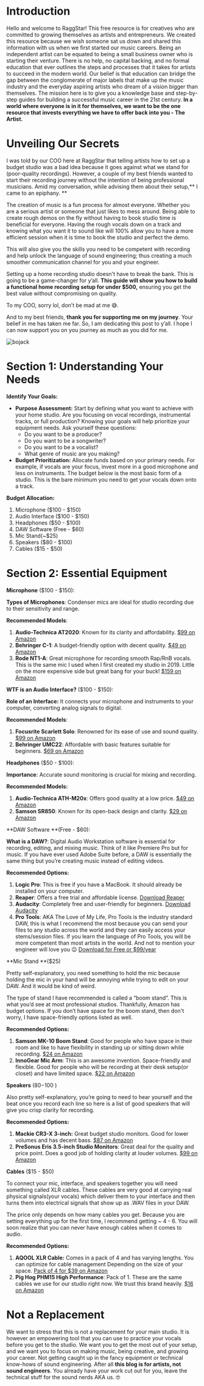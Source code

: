 <script lang='ts'>
  import BlogPageTemplate from '$lib/components/blog/BlogPageTemplate.svelte';
  import type { BlogCardProps } from '$lib/repositories/BlogPostRepository';
  import { ASSETS_PATH } from '$lib/repositories/BlogPostRepository';
  import { orderedBlogPosts } from '$lib/repositories/BlogPostRepository';
  import { page } from '$app/stores';

  const blogPostInfo: BlogCardProps = orderedBlogPosts.find((post) => post.slug === $page.route.id?.split('/')[3]);
  const assetsUrl = `${ASSETS_PATH}/${blogPostInfo.image}`;

  const gif1 = `${assetsUrl}/gif1.gif`;
</script>

<BlogPageTemplate
  title={blogPostInfo.title}
  subtitle={blogPostInfo.subtitle}
  published_date={blogPostInfo.date_published}
  coverImg={blogPostInfo.image}>

# Introduction
Hello and welcome to RaggStar! This free resource is for creatives who are committed to growing themselves as artists and entrepreneurs. We created this resource because we wish someone sat us down and shared this information with us when we first started our music careers. Being an independent artist can be equated to being a small business owner who is starting their venture. There is no help, no capital backing, and no formal education that ever outlines the steps and processes that it takes for artists to succeed in the modern world. Our belief is that education can bridge the gap between the conglomerate of major labels that make up the music industry and the everyday aspiring artists who dream of a vision bigger than themselves. The mission here is to give you a knowledge base and step-by-step guides for building a successful music career in the 21st century. **In a world where everyone is in it for themselves, we want to be the one resource that invests everything we have to offer back into you - The Artist.**

# Unveiling Our Secrets

I was told by our COO here at RaggStar that telling artists how to set up a budget studio was a bad idea because it goes against what we stand for (poor-quality recordings). However, a couple of my best friends wanted to start their recording journey without the intention of being professional musicians. Amid my conversation, while advising them about their setup,** I came to an epiphany. **

The creation of music is a fun process for almost everyone. Whether you are a serious artist or someone that just likes to mess around. Being able to create rough demos on the fly without having to book studio time is beneficial for everyone. Having the rough vocals down on a track and knowing what you want it to sound like will 100% allow you to have a more efficient session when it is time to book the studio and perfect the demo.

This will also give you the skills you need to be competent with recording and help unlock the language of sound engineering; thus creating a much smoother communication channel for you and your engineer.

Setting up a home recording studio doesn't have to break the bank. This is going to be a game-changer for y’all. **This guide will show you how to build a functional home recording setup for under $500,** ensuring you get the best value without compromising on quality.

To my COO, sorry lol, don’t be mad at me 😅.

And to my best friends, **thank you for supporting me on my journey**. Your belief in me has taken me far. So, I am dedicating this post to y’all. I hope I can now support you on you journey as much as you did for me.

![bojack]({gif1})

# Section 1: Understanding Your Needs

**Identify Your Goals:**



* **Purpose Assessment:** Start by defining what you want to achieve with your home studio. Are you focusing on vocal recordings, instrumental tracks, or full production? Knowing your goals will help prioritize your equipment needs. Ask yourself these questions:
    * Do you want to be a producer?
    * Do you want to be a songwriter?
    * Do you want to be a vocalist?
    * What genre of music are you making?
* **Budget Prioritization:** Allocate funds based on your primary needs. For example, if vocals are your focus, invest more in a good microphone and less on instruments. The budget below is the most basic form of a studio. This is the bare minimum you need to get your vocals down onto a track.

**Budget Allocation:**

1. Microphone ($100 - $150)
2. Audio Interface ($100 - $150)
3. Headphones ($50 - $100)
4. DAW Software (Free - $60)
5. Mic Stand(~$25)
6. Speakers ($80 - $100)
7. Cables ($15 - $50)


# Section 2: Essential Equipment

**Microphone** ($100 - $150):

**Types of Microphones**: Condenser mics are ideal for studio recording due to their sensitivity and range.

**Recommended Models**:



1. **Audio-Technica AT2020**: Known for its clarity and affordability. [$99 on Amazon](https://www.amazon.com/Technica-AT2020-Side-Address-Cardioid-Condenser/dp/B00RLAKUQ6/ref=sr_1_2?crid=6AY1JIXT21LO&dib=eyJ2IjoiMSJ9.aQWWS2DwymHkJf0peazPli34zGCCOwqk_a1pLhdx90v9GJ-0HSa2Y3Bcbdj32PAWUykr-i8Cck9TFVDSKF5qI3ZBusfCUr7ZCanNpSL7aTrghgr8UGY0v_5xb_jDNPsSlb_m6wr80Awq1yl5WXaaX7qXWPfFptXlyM5iueObExs7HrkjEx6EcOlFl9PZaiUt4eQ3qn8o083xYxivZ-NXPMQ-W5OhZ6gqSCyCAa6TeNgq8NwVlFrKoimBsJej0qEv_dATm53tG7eGYfHpIMj_f8G-bjII-D9kkH0ox6C-USY.WzSHRRkOh6pF9VZlaW-R1DL4DAzWtO1YMgSVmeh7Rwk&dib_tag=se&keywords=at%2B2020&qid=1715567303&sprefix=at%2B2020%2Caps%2C100&sr=8-2&th=1)
2. **Behringer C-1**: A budget-friendly option with decent quality. [$49 on Amazon](https://www.amazon.com/Behringer-Professional-Large-Diaphragm-Condenser-Microphone/dp/B000CZ0RLK/ref=pd_ci_mcx_mh_mcx_views_0?pd_rd_w=3TgYk&content-id=amzn1.sym.8b590b55-908d-4829-9f90-4c8752768e8b%3Aamzn1.symc.40e6a10e-cbc4-4fa5-81e3-4435ff64d03b&pf_rd_p=8b590b55-908d-4829-9f90-4c8752768e8b&pf_rd_r=B38TQBPH16Y289VN2CJK&pd_rd_wg=57idR&pd_rd_r=c7e71b9c-780e-41ce-8308-34a284f50a00&pd_rd_i=B000CZ0RLK)
3. **Rode NT1-A**: Great microphone for recording smooth Rap/RnB vocals. This is the same mic I used when I first created my studio in 2019. Little on the more expensive side but great bang for your buck!  [$159 on Amazon](https://www.amazon.com/Signature-Condenser-Microphone-Shockmount-Filter/dp/B0CKVD62NX/ref=sr_1_2?crid=3QQPNHAB1WWG5&dib=eyJ2IjoiMSJ9.AVKibzjD06rcLC1ZWjXjErv95LVkfbmFUbFbr63y-u8IDaWKliGLJ0g9hScBrF-mV0jFFplBfhYux84kLnaT32LRjserJsvyzt1xtZvV0oVNjWrOTB5-eSVr2P1wHVHEYXymkDV6zmrVDlwGfWGYoV_w2TpVm4MgzVspDq-NHhb7Hi1ABSZLMGEdG3STxvobS74VKUP14QfD5ilRKKe2zZgj4r5kDbk1G94at-sxS3FtPNiN5o1EX41TH1eiTh2mNsL7lYDiULvvbsem8mOL2AG5FO32Xg-9vW1OuxWRcZw.PelOWXtFY_iA5DoNq9fjGLXy-r3C8OQg6_o7Bx8AtT4&dib_tag=se&keywords=rode%2Bnt1&qid=1715567568&s=musical-instruments&sprefix=rode%2Bnt1%2Cmi%2C83&sr=1-2&th=1)

**WTF is an Audio Interface?** ($100 - $150):

**Role of an Interface:** It connects your microphone and instruments to your computer, converting analog signals to digital.

**Recommended Models**:



1. **Focusrite Scarlett Solo**: Renowned for its ease of use and sound quality. [$99 on Amazon](https://www.amazon.com/Focusrite-Scarlett-Audio-Interface-Tools/dp/B07QR6Z1JB/ref=sr_1_2?crid=36REKS1WSYMQF&dib=eyJ2IjoiMSJ9.ZnWMY84VwovG6mrVRbw2lJoKmMvWN-uqqj921iUUdQx47JiKRYfYFclxlAtHwyQfL2W9SyremKcsY3TdXCA8v5hJ1G0htq6LFdlv_kQHIj6kBdI91KlaccEDooy9NeZ6cN7wyl-ZuVf_Rh8NAF0ac0Dohx4bC96oV_bHeiDcfmXEqW5tPJUahHfg3WJLkr-Qn5iMafxCsYLQAJY0GA2AaPlL165w7mLYILJMEO_UHyk6xH7QO8RP7D5JeCEXV9TUeQaLNRGK509yAmxlnb3RbQHtnb-P5CSwGptJ48alQj8.9NTHDkWprLa7F7_I7k7r8e9HGbv2xc86NHxc4BmJYao&dib_tag=se&keywords=focusrite+scarlett+solo&qid=1715567861&s=musical-instruments&sprefix=focusrite%2Cmi%2C89&sr=1-2)
2. **Behringer UMC22**: Affordable with basic features suitable for beginners. [$69 on Amazon](https://www.amazon.com/Behringer-UMC22-BEHRINGER-audio-interface/dp/B00FFIGZF6/ref=sr_1_2?crid=3020QRK0WIUWA&dib=eyJ2IjoiMSJ9.867q0CXui6WEscMrk22itTfps3VSV-j2RdwuZvvM54D3_OXDPeq7_ug4JbIy804vioT81Qcs5Aru2-r_R4Is-nqKx5GOAE7kq6X17VXho6MZAQCEkNvZj92_ytSdoZkGM8PCMz7lJXe2DO6OKuMQeZ_4j3f13LnqW5zntAlP3WyOz9wf6t3UvOmE-1zPXVSWRhmuglbpny9aiq_WqtxYjQSAt6d9w82cnI63B-nNzrfPst5e0lC16sEy39LDUyQbWGl_n24Nv1SiF9Ooe_kl_tRIMetU3JO1eDeI6TpO_64.MCQGKNaB57i3GLeGCVXRN9aEKOtv98dA2GM3DT0pcWI&dib_tag=se&keywords=behringer+mc22&qid=1715567936&s=musical-instruments&sprefix=behringer+mc2%2Cmi%2C94&sr=1-2)

**Headphones** ($50 - $100):

**Importance**: Accurate sound monitoring is crucial for mixing and recording.

**Recommended Models:**



1. **Audio-Technica ATH-M20x**: Offers good quality at a low price. [$49 on Amazon](https://www.amazon.com/Audio-Technica-ATH-M20x-Professional-Monitor-Headphones/dp/B00HVLUR18/ref=sr_1_1?crid=369GDQJLWHLJ2&dib=eyJ2IjoiMSJ9.U367j2JZJHo3EEI1Ku7LFE-_yBmY4t0QNoQuLZm0dcoiQIauWCRvcwahknSx4yF7nYvMMxrELCgrufUPUjw1Tv5Qt0PW4jdX1HalEM5tiYvCB0vPdofjP66IguvneBUFT9MFiJe5FdvzV0Px8_8mjA.D1FP9vh_6cZFGIfsxJvRMQG35R8n6VpFJ_ERNEcguHc&dib_tag=se&keywords=ath+m20&qid=1715568079&s=musical-instruments&sprefix=athx+m+20%2Cmi%2C84&sr=1-1)
2. **Samson SR850**: Known for its open-back design and clarity. [$29 on Amazon](https://www.amazon.com/Samson-Professional-Semi-Open-Reference-Headphones/dp/B084QCYXVQ/ref=sr_1_4?crid=1JYW86EZ4R1KB&dib=eyJ2IjoiMSJ9.vnG-fJhVGdwxG-bzu9L88J1V615JSRR8jawQKnVn1Ut8R6kj3akiYrXCI-uuYWKWFDxFN-VKBbAwRaDbAZl9hXWm8MPs7C3LI9axqAm38TzWEYIXkeGKI-6DgYio0a12RDumaOnCB2qOLFT3VU-73op53_WH-pP-PsQYyyYAdRSG3duWQAQEcF2UvcIerQRIblfzfLNDNmUTSQ3azzOYl4GZOa1cSRgt7U6eewL6IIOXvOLmCKMKN1BU9ur8cp2ZYmshoaiAr00bB2vvf_mVbRzg0LsMEqVjMPJBz5nok6c.XSpZFY1TSAWu025dB442TFPiqUa6jr3O8GvrSwh9ySk&dib_tag=se&keywords=samson+sr850&qid=1715568125&s=musical-instruments&sprefix=samson+%2Cmi%2C87&sr=1-4)

**DAW Software **(Free - $60):

**What is a DAW?**: Digital Audio Workstation software is essential for recording, editing, and mixing music. Think of it like Premiere Pro but for music. If you have ever used Adobe Suite before, a DAW is essentially the same thing but you’re creating music instead of editing videos.

**Recommended Options:**



1. **Logic Pro**: This is free if you have a MacBook. It should already be installed on your computer.
2. **Reaper**: Offers a free trial and affordable license. [Download Reaper ](https://www.reaper.fm/)
3. **Audacity**: Completely free and user-friendly for beginners. [Download Audacity](https://www.audacityteam.org/)
4. **Pro Tools**: AKA The Love of My Life, Pro Tools is the industry standard DAW, this is what I recommend the most because you can send your files to any studio across the world and they can easily access your stems/session files. If you learn the language of Pro Tools, you will be more competent than most artists in the world. And not to mention your engineer will love you 😉 [Download for Free or $99/year](https://www.avid.com/pro-tools)

**Mic Stand **($25)

Pretty self-explanatory, you need something to hold the mic because holding the mic in your hand will be annoying while trying to edit on your DAW. And it would be kind of weird.

The type of stand I have recommended is called a “boom stand”. This is what you’d see at most professional studios. Thankfully, Amazon has budget options. If you don’t have space for the boom stand, then don't worry, I have space-friendly options listed as well.

**Recommended Options:**



1. **Samson MK-10 Boom Stand**: Good for people who have space in their room and like to have flexibility in standing up or sitting down while recording. [$24 on Amazon](https://www.amazon.com/Samson-MK-10-Microphone-Boom-Stand/dp/B003CLIPHO/ref=sr_1_21?crid=3CK702RH7KSLK&dib=eyJ2IjoiMSJ9.9yFgi-JdFRFsvWsMM8B75U_IRfZaUy6VEnJ5mAtNC11WxzVEf1arQylBPH_sbGpLJ0hVfAGkX3CkCBlUraTx4cGk5ln3T774gCHqinBGzBihv2C922_C2v7oWyS3P9bZ1MtM6DJk9_7_f17uY8KT9HeCyI8cHtA3KDhsGDgl2gK562Fv3DwTikGWbJWQTjF9AqBz399ju4t7RYtGhLv7jYdiVV5HkDJ9L9NU8icCHJgBSMbAe-vc1_G5rwq3cGOjLriwygtQ0uFYFfir1w2t8N9shourrqYK53wbkwWnTf0.OY1aM3ysKUEo0zmdCok5lqOSm-Ny_pKHMmK1zSfJZq8&dib_tag=se&keywords=mic%2Bstand&qid=1715568799&s=musical-instruments&sprefix=mic%2Bstand%2Cmi%2C89&sr=1-21&th=1)
2. **InnoGear Mic Arm**: This is an awesome invention. Space-friendly and flexible. Good for people who will be recording at their desk setup(or closet) and have limited space.  [$22 on Amazon](https://www.amazon.com/InnoGear-Microphone-Adjustable-Suspension-Microphones/dp/B07X1ZWS2H/ref=sr_1_23?crid=3CK702RH7KSLK&dib=eyJ2IjoiMSJ9.9yFgi-JdFRFsvWsMM8B75U_IRfZaUy6VEnJ5mAtNC11WxzVEf1arQylBPH_sbGpLJ0hVfAGkX3CkCBlUraTx4cGk5ln3T774gCHqinBGzBihv2C922_C2v7oWyS3P9bZ1MtM6DJk9_7_f17uY8KT9HeCyI8cHtA3KDhsGDgl2gK562Fv3DwTikGWbJWQTjF9AqBz399ju4t7RYtGhLv7jYdiVV5HkDJ9L9NU8icCHJhBQd3neJVW0VncdkeI89NJ5p8gPIqE2BR2QsYdj0hYXd9shourrqYK53wbkwWnTf0.GcuQqEOV0AMQ6D2Byu8z3fZdx4EQ6c1Fsy7bDY5IMUg&dib_tag=se&keywords=mic+stand&qid=1715569432&s=musical-instruments&sprefix=mic+stand%2Cmi%2C89&sr=1-23)

**Speakers** ($80-$100 )

Also pretty self-explanatory, you’re going to need to hear yourself and the beat once you record each line so here is a list of good speakers that will give you crisp clarity for recording.

**Recommended Options:**



1. **Mackie CR3-X 3-inch:** Great budget studio monitors. Good for lower volumes and has decent bass. [$87 on Amazon](https://www.amazon.com/Mackie-Creative-Reference-Multimedia-Professional/dp/B083N8N7TB/ref=sr_1_5?crid=1ZXMJ5Y1WYD1F&dib=eyJ2IjoiMSJ9.cU25dCikxNsxw2OKomG1-VVo_tfP9Gjdlbxib0uwgdOyqGN5sK40MZx4R9GDHnUKZM95xrLTIMB8MqxL8dh2zuwqWv1G0nhkMHDtbBE85lNQtme1Y4t2lHZq5VmiEdsJK_FRcME6_X5zAfWuxLUsh6uZete9DpbAl0SOoaxLErN2cekq8tsJI-B5Z2ewOZUYhAqzsIusoQ1MNj9Im-o7_4iv10q5xRydz9JpEKC3WisFDfthrwJGQd2r9fbxvE-GhWry5RvRkWeV8BIIJx77GioFveby-JDUGbJm6MjtceI.nlE81KWzDf_tra_eztpMKw8CVJrBu69pEtZymCQBSlk&dib_tag=se&keywords=studio+speakers&qid=1715569868&s=musical-instruments&sprefix=studio+speaker%2Cmi%2C90&sr=1-5)
2. **PreSonus Eris 3.5-inch Studio Monitors**: Great deal for the quality and price point. Does a good job of holding clarity at louder volumes. [$99 on Amazon](https://www.amazon.com/PreSonus-Eris-3-5-Gen-Studio-Quality/dp/B0C88ZB3D9/ref=sr_1_4?crid=1ZXMJ5Y1WYD1F&dib=eyJ2IjoiMSJ9.cU25dCikxNsxw2OKomG1-VVo_tfP9Gjdlbxib0uwgdOyqGN5sK40MZx4R9GDHnUKZM95xrLTIMB8MqxL8dh2zuwqWv1G0nhkMHDtbBE85lNQtme1Y4t2lHZq5VmiEdsJK_FRcME6_X5zAfWuxLUsh6uZete9DpbAl0SOoaxLErN2cekq8tsJI-B5Z2ewOZUYhAqzsIusoQ1MNj9Im-o7_4iv10q5xRydz9JpEKC3WisFDfthrwJGQd2r9fbxvE-GhWry5RvRkWeV8BIIJx77GioFveby-JDUGbJm6MjtceI.nlE81KWzDf_tra_eztpMKw8CVJrBu69pEtZymCQBSlk&dib_tag=se&keywords=studio+speakers&qid=1715569965&s=musical-instruments&sprefix=studio+speaker%2Cmi%2C90&sr=1-4)

**Cables** ($15 - $50)

To connect your mic, interface, and speakers together you will need something called XLR cables. These cables are very good at carrying real physical signals(your vocals) which deliver them to your interface and then turns them into electrical signals that show up as .WAV files in your DAW.

The price only depends on how many cables you get. Because you are setting everything up for the first time, I recommend getting ~ 4 - 6. You will soon realize that you can never have enough cables when it comes to audio.

**Recommended Options:**
1. **AQOOL XLR Cable:** Comes in a pack of 4 and has varying lengths. You can optimize for cable management Depending on the size of your space. [Pack of 4 for $39 on Amazon](https://www.amazon.com/Gold-Plated-Microphone-Colored-Connectors-Balanced/dp/B099NV8KX3/ref=sr_1_10?crid=295RPCCDQH7B&dib=eyJ2IjoiMSJ9.Qc7Bm99GBP3_XdgZcQz45pLZhntavP_ZIapgiw2A2phvEub6aPHLgEIw4eV4qW_w7U6ILzu6H6zCJs02kPrRDQWOtTu_wl9rUAbGxjkoF07jsZ9gxBkw3wKIBHrYnT_ogeW3juU5SOgr1hvwp_sCJZTiuTPwMqOEkeYWqvHtENtTXSQAFczYZ0Z28bmX1b3w2-1x6DRe0-CtRqQH_-58yQNt9zxK1BwVlvTN0izRB2Ql2hdqJk9cwwcAFAL3Jgv-tvmDTG0xZPhJoaPKsJucoQbPdGZ9gk_m14KUbbU9TA8.MeLmdvD9tjMmaQuweucekhM_192AP6P4OfmM8fZLD2M&dib_tag=se&keywords=xlr%2Bcables&qid=1715569658&s=musical-instruments&sprefix=xlr%2Bcables%2Cmi%2C96&sr=1-10&th=1)
2. **Pig Hog PHM15 High Performance**: Pack of 1. These are the same cables we use for our studio right now. We trust this brand heavily. [$16 on Amazon](https://www.amazon.com/PHM15-High-Performance-Microphone-Cable/dp/B004GHI5ZK/ref=sr_1_8?crid=295RPCCDQH7B&dib=eyJ2IjoiMSJ9.Qc7Bm99GBP3_XdgZcQz45pLZhntavP_ZIapgiw2A2phvEub6aPHLgEIw4eV4qW_w7U6ILzu6H6zCJs02kPrRDQWOtTu_wl9rUAbGxjkoF07jsZ9gxBkw3wKIBHrYnT_ogeW3juU5SOgr1hvwp_sCJZTiuTPwMqOEkeYWqvHtENtTXSQAFczYZ0Z28bmX1b3w2-1x6DRe0-CtRqQH_-58yQNt9zxK1BwVlvTN0izRB2Ql2hdqJk9cwwcAFAL3Jgv-tvmDTG0xZPhJoaPKsJucoQbPdGZ9gk_m14KUbbU9TA8.MeLmdvD9tjMmaQuweucekhM_192AP6P4OfmM8fZLD2M&dib_tag=se&keywords=xlr+cables&qid=1715570762&s=musical-instruments&sprefix=xlr+cables%2Cmi%2C96&sr=1-8)


# Not a Replacement

We want to stress that this is not a replacement for your main studio. It is however an empowering tool that you can use to practice your vocals before you get to the studio. We want you to get the most out of your setup, and we want you to focus on making music, being creative, and growing your career. Not getting caught up in the fancy equipment or technical know-hows of sound engineering. After all **this blog is for artists, not sound engineers**. You already have your work cut out for you, leave the technical stuff for the sound nerds AKA us.  🤓



</BlogPageTemplate>
